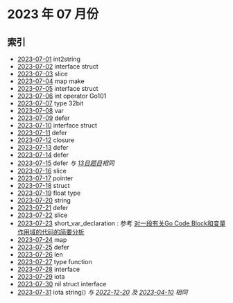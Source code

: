 # 2023 年 07 月份

## 索引

- [2023-07-01](./01/README.md) int2string
- [2023-07-02](./02/README.md) interface struct
- [2023-07-03](./03/README.md) slice
- [2023-07-04](./04/README.md) map make
- [2023-07-05](./05/README.md) interface struct
- [2023-07-06](./06/README.md) int operator Go101
- [2023-07-07](./07/README.md) type 32bit
- [2023-07-08](./08/README.md) var
- [2023-07-09](./09/README.md) defer
- [2023-07-10](./10/README.md) interface struct
- [2023-07-11](./11/README.md) defer
- [2023-07-12](./12/README.md) closure
- [2023-07-13](./13/README.md) defer
- [2023-07-14](./14/README.md) defer
- [2023-07-15](./15/README.md) defer *与 [13日题目](./13/README.md)相同*
- [2023-07-16](./16/README.md) slice
- [2023-07-17](./17/README.md) pointer
- [2023-07-18](./18/README.md) struct
- [2023-07-19](./19/README.md) float type
- [2023-07-20](./20/README.md) string
- [2023-07-21](./21/README.md) defer
- [2023-07-22](./22/README.md) slice
- [2023-07-23](./23/README.md) short_var_declaration : 参考 [对一段有关Go Code Block和变量作用域的代码的简要分析](https://studygolang.com/articles/35587)
- [2023-07-24](./24/README.md) map
- [2023-07-25](./25/README.md) defer
- [2023-07-26](./26/README.md) len
- [2023-07-27](./27/README.md) type function
- [2023-07-28](./28/README.md) interface
- [2023-07-29](./29/README.md) iota
- [2023-07-30](./30/README.md) nil struct interface
- [2023-07-31](./31/README.md) iota string() *与 [2022-12-20](../../2022/12/20/README.md) 及 [2023-04-10](../04/10/README.md) 相同*
